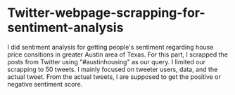 # Twitter-webpage-scrapping-for-sentiment-analysis

I did sentiment analysis for getting people's sentiment regarding house price consitions in greater Austin area of Texas. For this part, I scrapped the posts from Twitter using "#austinhousing" as our query. I limited our scrapping to 50 tweets. I mainly focused on tweeter users, data, and the actual tweet. From the actual tweets, I are supposed to get the positive or negative sentiment score.

